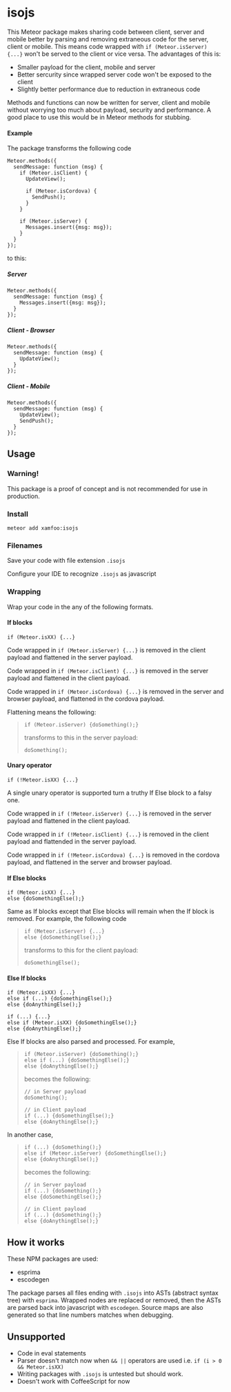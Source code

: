 # isojs

This Meteor package makes sharing code between client, server and mobile
better by parsing and removing extraneous code for the server, client or mobile.
This means code wrapped with `if (Meteor.isServer) {...}` won't be served to
the client or vice versa. The advantages of this is:

- Smaller payload for the client, mobile and server
- Better sercurity since wrapped server code won't be exposed to the client
- Slightly better performance due to reduction in extraneous code

Methods and functions can now be written for server, client and mobile without
worrying too much about payload, security and performance. A good place to use
this would be in Meteor methods for stubbing.

#### Example

The package transforms the following code

    Meteor.methods({
      sendMessage: function (msg) {
        if (Meteor.isClient) {
          UpdateView();

          if (Meteor.isCordova) {
            SendPush();
          }
        }

        if (Meteor.isServer) {
          Messages.insert({msg: msg});
        }
      }
    });

to this:

##### Server

    Meteor.methods({
      sendMessage: function (msg) {
        Messages.insert({msg: msg});
      }
    });

##### Client - Browser

    Meteor.methods({
      sendMessage: function (msg) {
        UpdateView();
      }
    });

##### Client - Mobile
    Meteor.methods({
      sendMessage: function (msg) {
        UpdateView();
        SendPush();
      }
    });


## Usage

### Warning!

This package is a proof of concept and is not recommended for use in
production.

### Install

    meteor add xamfoo:isojs

### Filenames

Save your code with file extension `.isojs`

Configure your IDE to recognize `.isojs` as javascript

### Wrapping

Wrap your code in the any of the following formats.

#### If blocks

    if (Meteor.isXX) {...}

Code wrapped in `if (Meteor.isServer) {...}` is removed in the client
payload and flattened in the server payload.

Code wrapped in `if (Meteor.isClient) {...}` is removed in the server
payload and flattened in the client payload.

Code wrapped in `if (Meteor.isCordova) {...}` is removed in the server
and browser payload, and flattened in the cordova payload.

Flattening means the following:

>     if (Meteor.isServer) {doSomething();}
>
> transforms to this in the server payload:
>
>     doSomething();

#### Unary operator

    if (!Meteor.isXX) {...}

A single unary operator is supported turn a truthy If Else block to a falsy one.

Code wrapped in `if (!Meteor.isServer) {...}` is removed in the server
payload and flattened in the client payload.

Code wrapped in `if (!Meteor.isClient) {...}` is removed in the client
payload and flattended in the server payload.

Code wrapped in `if (!Meteor.isCordova) {...}` is removed in the cordova
payload, and flattened in the server and browser payload.

#### If Else blocks

    if (Meteor.isXX) {...}
    else {doSomethingElse();}

Same as If blocks except that Else blocks will remain when the If block is
removed. For example, the following code

>     if (Meteor.isServer) {...}
>     else {doSomethingElse();}
>
> transforms to this for the client payload:
>
>     doSomethingElse();

#### Else If blocks

    if (Meteor.isXX) {...}
    else if (...) {doSomethingElse();}
    else {doAnythingElse();}

    if (...) {...}
    else if (Meteor.isXX) {doSomethingElse();}
    else {doAnythingElse();}

Else If blocks are also parsed and processed. For example,

>     if (Meteor.isServer) {doSomething();}
>     else if (...) {doSomethingElse();}
>     else {doAnythingElse();}
>
> becomes the following:
>
>     // in Server payload
>     doSomething();
>
>     // in Client payload
>     if (...) {doSomethingElse();}
>     else {doAnythingElse();}

In another case,

>     if (...) {doSomething();}
>     else if (Meteor.isServer) {doSomethingElse();}
>     else {doAnythingElse();}
>
> becomes the following:
>
>     // in Server payload
>     if (...) {doSomething();}
>     else {doSomethingElse();}
>
>     // in Client payload
>     if (...) {doSomething();}
>     else {doAnythingElse();}

## How it works

These NPM packages are used:

- esprima
- escodegen

The package parses all files ending with `.isojs` into ASTs (abstract syntax
tree) with `esprima`. Wrapped nodes are replaced or removed, then the ASTs are
parsed back into javascript with `escodegen`. Source maps are also generated
so that line numbers matches when debugging.

## Unsupported

- Code in eval statements
- Parser doesn't match now when `&& ||` operators are used i.e.
`if (i > 0 && Meteor.isXX)`
- Writing packages with `.isojs` is untested but should work.
- Doesn't work with CoffeeScript for now

